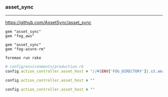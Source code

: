 ### asset_sync
---
https://github.com/AssetSync/asset_sync

```
gem "asset_sync"
gem "fog_aws"

gem "asset_sync"
gem "fog-azure-rm"

foreman run rake
```

```ruby
# config/environments/production.rb
config.action_controller.asset_host = "//#{ENV['FOG_DIRECTORY']}.s3.amazonaws.com"

config.action_controller.asset_host = ""

config.action_controller.asset_host = ""


```

```
```


